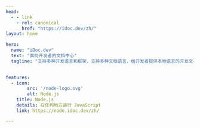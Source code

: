 ```yaml
---
head:
  - - link
    - rel: canonical
      href: "https://idoc.dev/zh/"
layout: home

hero:
  name: "iDoc.dev"
  text: "面向开发者的文档中心"
  tagline: "支持多种开发语言和框架，支持多种文档语言，给开发者提供本地语言的开发文档。"
  

features:
  - icon:
        src: '/node-logo.svg'
        alt: Node.js
    title: Node.js
    details: 在任何地方运行 JavaScript
    link: https://node.idoc.dev/zh/

---
```


